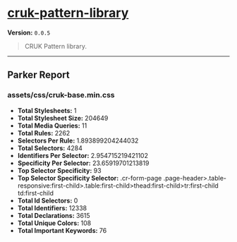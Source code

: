 # [cruk-pattern-library]( https://github.com/CRUKorg/cruk-pattern-library )

**Version:** `0.0.5`

> CRUK Pattern library.

* * *

## Parker Report

### assets/css/cruk-base.min.css

- **Total Stylesheets:** 1
- **Total Stylesheet Size:** 204649
- **Total Media Queries:** 11
- **Total Rules:** 2262
- **Selectors Per Rule:** 1.893899204244032
- **Total Selectors:** 4284
- **Identifiers Per Selector:** 2.954715219421102
- **Specificity Per Selector:** 23.65919701213819
- **Top Selector Specificity:** 93
- **Top Selector Specificity Selector:** .cr-form-page .page-header>.table-responsive:first-child>.table:first-child>thead:first-child>tr:first-child td:first-child
- **Total Id Selectors:** 0
- **Total Identifiers:** 12338
- **Total Declarations:** 3615
- **Total Unique Colors:** 108
- **Total Important Keywords:** 76

